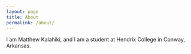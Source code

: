 ```yaml
---
layout: page
title: About
permalink: /about/
---
```


I am Matthew Kalahiki, and I am a student at Hendrix College in Conway, Arkansas.

